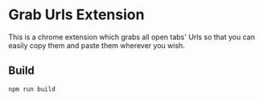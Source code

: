 # Grab Urls Extension

This is a chrome extension which grabs all open tabs' Urls so that you can easily copy them and paste them wherever you wish.

## Build

```
npm run build
```
